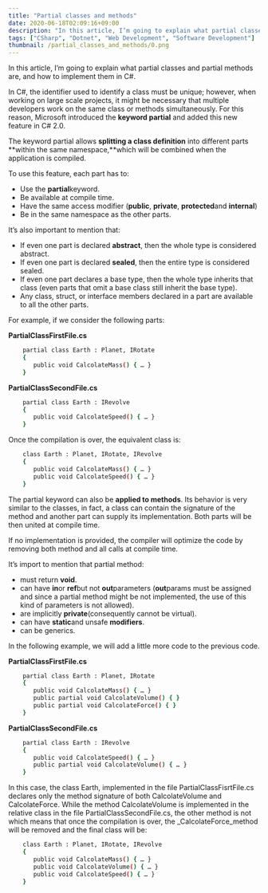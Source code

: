 ```yaml
---
title: "Partial classes and methods"
date: 2020-06-18T02:09:16+09:00
description: "In this article, I’m going to explain what partial classes and partial methods are, and how to implement them in C#."
tags: ["CSharp", "Dotnet", "Web Development", "Software Development"]
thumbnail: /partial_classes_and_methods/0.png
---
```


In this article, I’m going to explain what partial classes and partial methods are, and how to implement them in C#.

In C#, the identifier used to identify a class must be unique; however, when working on large scale projects, it might be necessary that multiple developers work on the same class or methods simultaneously. For this reason, Microsoft introduced the **keyword partial** and added this new feature in C# 2.0.

The keyword partial allows **splitting a class definition** into different parts **within the same namespace,**which will be combined when the application is compiled.

To use this feature, each part has to:

- Use the **partial**keyword.
- Be available at compile time.
- Have the same access modifier (**public**, **private**, **protected**and **internal**)
- Be in the same namespace as the other parts.

It’s also important to mention that:

- If even one part is declared **abstract**, then the whole type is considered abstract.
- If even one part is declared **sealed**, then the entire type is considered sealed.
- If even one part declares a base type, then the whole type inherits that class (even parts that omit a base class still inherit the base type).
- Any class, struct, or interface members declared in a part are available to all the other parts.

For example, if we consider the following parts:

**PartialClassFirstFile.cs**
```bash
    partial class Earth : Planet, IRotate
    {
       public void CalcolateMass() { … }
    }
```

**PartialClassSecondFile.cs**
```bash
    partial class Earth : IRevolve
    {
       public void CalcolateSpeed() { … }
    }
```

Once the compilation is over, the equivalent class is:

```bash
    class Earth : Planet, IRotate, IRevolve
    {
       public void CalcolateMass() { … }
       public void CalcolateSpeed() { … }
    }
```

The partial keyword can also be **applied to methods**. Its behavior is very similar to the classes, in fact, a class can contain the signature of the method and another part can supply its implementation. Both parts will be then united at compile time.

If no implementation is provided, the compiler will optimize the code by removing both method and all calls at compile time.

It’s import to mention that partial method:

- must return **void**.
- can have **in**or **ref**but not **out**parameters (**out**params must be assigned and since a partial method might be not implemented, the use of this kind of parameters is not allowed).
- are implicitly **private**(consequently cannot be virtual).
- can have **static**and unsafe **modifiers**.
- can be generics.

In the following example, we will add a little more code to the previous code.

**PartialClassFirstFile.cs**
```bash
    partial class Earth : Planet, IRotate
    {
       public void CalcolateMass() { … }
       public partial void CalcolateVolume() { }
       public partial void CalcolateForce() { }
    }
```

**PartialClassSecondFile.cs**
```bash
    partial class Earth : IRevolve
    {
       public void CalcolateSpeed() { … }
       public partial void CalcolateVolume() { … }
    }
```

In this case, the class Earth, implemented in the file PartialClassFisrtFile.cs declares only the method signature of both CalcolateVolume and CalcolateForce. While the method CalcolateVolume is implemented in the relative class in the file PartialClassSecondFile.cs, the other method is not which means that once the compilation is over, the _CalcolateForce_method will be removed and the final class will be:

```bash
    class Earth : Planet, IRotate, IRevolve 
    {
       public void CalcolateMass() { … }
       public void CalcolateVolume() { … }
       public void CalcolateSpeed() { … }
    }
```